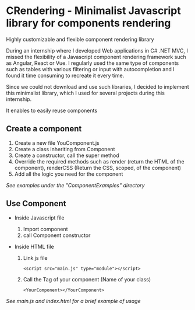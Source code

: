 # CRendering - Minimalist Javascript library for components rendering

Highly customizable and flexible component rendering library

During an internship where I developed Web applications in C# .NET MVC, I missed the flexibility of a Javascript component rendering framework such as Angular, React or Vue. I regularly used the same type of components such as tables with various filtering or input with autocompletion and I found it time consuming to recreate it every time.

Since we could not download and use such libraries, I decided to implement this minimalist library, which I used for several projects during this internship.

It enables to easily reuse components

## Create a component

1. Create a new file YouComponent.js
2. Create a class inheriting from Component
3. Create a constructor, call the super method
4. Override the required methods such as render (return the HTML of the component), renderCSS (Return the CSS, scoped, of the component)
5. Add all the logic you need for the component

_See examples under the "ComponentExamples" directory_

## Use Component

-   Inside Javascript file

    1.  Import component
    2.  call Component constructor

-   Inside HTML file

    1.  Link js file

            <script src="main.js" type="module"></script>

    2.  Call the Tag of your component (Name of your class)

            <YourComponent></YourComponent>

_See main.js and index.html for a brief example of usage_
